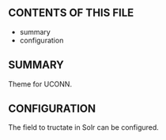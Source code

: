 CONTENTS OF THIS FILE
---------------------

 * summary
 * configuration

SUMMARY
-------

Theme for UCONN.

CONFIGURATION
-------------

The field to tructate in Solr can be configured.
